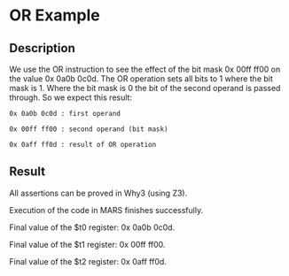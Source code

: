 # OR Example

## Description

We use the OR instruction to see the effect of the bit mask 0x 00ff ff00
on the value 0x 0a0b 0c0d. The OR operation sets all bits to 1 where
the bit mask is 1. Where the bit mask is 0 the bit of the second 
operand is passed through. So we expect this result:

    0x 0a0b 0c0d : first operand

    0x 00ff ff00 : second operand (bit mask)

    0x 0aff ff0d : result of OR operation

## Result

All assertions can be proved in Why3 (using Z3).

Execution of the code in MARS finishes successfully. 

Final value of the $t0 register: 0x 0a0b 0c0d.

Final value of the $t1 register: 0x 00ff ff00.

Final value of the $t2 register: 0x 0aff ff0d.






